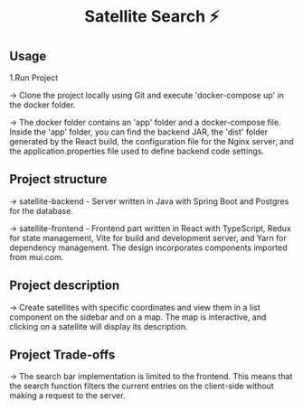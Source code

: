 <h1 align='center'>Satellite Search ⚡</h1>

## **Usage**

1.Run Project

-> Clone the project locally using Git and execute 'docker-compose up' in the docker folder.

-> The docker folder contains an 'app' folder and a docker-compose file. Inside the 'app' folder, 
you can find the backend JAR, the 'dist' folder generated by the React build, the configuration 
file for the Nginx server, and the application.properties file used to define backend code settings.

## **Project structure**

-> satellite-backend - Server written in Java with Spring Boot and Postgres for the database.

-> satellite-frontend - Frontend part written in React with TypeScript, Redux for state management, 
Vite for build and development server, and Yarn for dependency management. The design incorporates 
components imported from mui.com.

## **Project description**

-> Create satellites with specific coordinates and view them in a list component on the sidebar and on a map. 
The map is interactive, and clicking on a satellite will display its description.

## **Project Trade-offs**
-> The search bar implementation is limited to the frontend. This means that the search function filters 
the current entries on the client-side without making a request to the server.